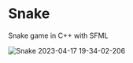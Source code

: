 # Snake
Snake game in C++ with SFML

![Snake 2023-04-17 19-34-02-206](https://user-images.githubusercontent.com/80176553/232632805-abb20213-e351-4f90-8b83-051d58ea5e93.png)
